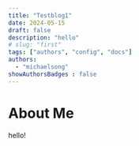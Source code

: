 ```yaml
---
title: "Testblog1"
date: 2024-05-15
draft: false
description: "hello"
# slug: "first"
tags: ["authors", "config", "docs"]
authors:
  - "michaelsong"
showAuthorsBadges : false
---
```


# About Me
hello!